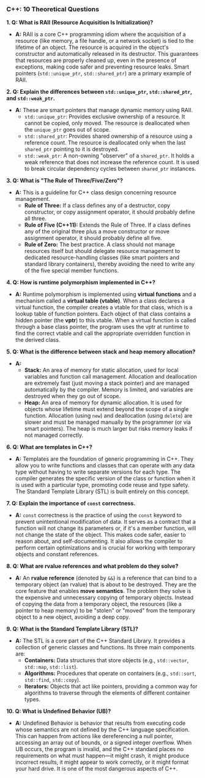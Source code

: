 ### **C++: 10 Theoretical Questions**

**1. Q: What is RAII (Resource Acquisition Is Initialization)?**
*   **A:** RAII is a core C++ programming idiom where the acquisition of a resource (like memory, a file handle, or a network socket) is tied to the lifetime of an object. The resource is acquired in the object's constructor and automatically released in its destructor. This guarantees that resources are properly cleaned up, even in the presence of exceptions, making code safer and preventing resource leaks. Smart pointers (`std::unique_ptr`, `std::shared_ptr`) are a primary example of RAII.

**2. Q: Explain the differences between `std::unique_ptr`, `std::shared_ptr`, and `std::weak_ptr`.**
*   **A:** These are smart pointers that manage dynamic memory using RAII.
    *   `std::unique_ptr`: Provides exclusive ownership of a resource. It cannot be copied, only moved. The resource is deallocated when the `unique_ptr` goes out of scope.
    *   `std::shared_ptr`: Provides shared ownership of a resource using a reference count. The resource is deallocated only when the last `shared_ptr` pointing to it is destroyed.
    *   `std::weak_ptr`: A non-owning "observer" of a `shared_ptr`. It holds a weak reference that does not increase the reference count. It is used to break circular dependency cycles between `shared_ptr` instances.

**3. Q: What is "The Rule of Three/Five/Zero"?**
*   **A:** This is a guideline for C++ class design concerning resource management.
    *   **Rule of Three:** If a class defines any of a destructor, copy constructor, or copy assignment operator, it should probably define all three.
    *   **Rule of Five (C++11):** Extends the Rule of Three. If a class defines any of the original three plus a move constructor or move assignment operator, it should probably define all five.
    *   **Rule of Zero:** The best practice. A class should not manage resources itself but should delegate resource management to dedicated resource-handling classes (like smart pointers and standard library containers), thereby avoiding the need to write any of the five special member functions.

**4. Q: How is runtime polymorphism implemented in C++?**
*   **A:** Runtime polymorphism is implemented using **virtual functions** and a mechanism called a **virtual table (vtable)**. When a class declares a virtual function, the compiler creates a vtable for that class, which is a lookup table of function pointers. Each object of that class contains a hidden pointer (the **vptr**) to this vtable. When a virtual function is called through a base class pointer, the program uses the vptr at runtime to find the correct vtable and call the appropriate overridden function in the derived class.

**5. Q: What is the difference between stack and heap memory allocation?**
*   **A:**
    *   **Stack:** An area of memory for static allocation, used for local variables and function call management. Allocation and deallocation are extremely fast (just moving a stack pointer) and are managed automatically by the compiler. Memory is limited, and variables are destroyed when they go out of scope.
    *   **Heap:** An area of memory for dynamic allocation. It is used for objects whose lifetime must extend beyond the scope of a single function. Allocation (using `new`) and deallocation (using `delete`) are slower and must be managed manually by the programmer (or via smart pointers). The heap is much larger but risks memory leaks if not managed correctly.

**6. Q: What are templates in C++?**
*   **A:** Templates are the foundation of generic programming in C++. They allow you to write functions and classes that can operate with any data type without having to write separate versions for each type. The compiler generates the specific version of the class or function when it is used with a particular type, promoting code reuse and type safety. The Standard Template Library (STL) is built entirely on this concept.

**7. Q: Explain the importance of `const` correctness.**
*   **A:** `const` correctness is the practice of using the `const` keyword to prevent unintentional modification of data. It serves as a contract that a function will not change its parameters or, if it's a member function, will not change the state of the object. This makes code safer, easier to reason about, and self-documenting. It also allows the compiler to perform certain optimizations and is crucial for working with temporary objects and constant references.

**8. Q: What are rvalue references and what problem do they solve?**
*   **A:** An **rvalue reference** (denoted by `&&`) is a reference that can bind to a temporary object (an rvalue) that is about to be destroyed. They are the core feature that enables **move semantics**. The problem they solve is the expensive and unnecessary copying of temporary objects. Instead of copying the data from a temporary object, the resources (like a pointer to heap memory) to be "stolen" or "moved" from the temporary object to a new object, avoiding a deep copy.

**9. Q: What is the Standard Template Library (STL)?**
*   **A:** The STL is a core part of the C++ Standard Library. It provides a collection of generic classes and functions. Its three main components are:
    *   **Containers:** Data structures that store objects (e.g., `std::vector`, `std::map`, `std::list`).
    *   **Algorithms:** Procedures that operate on containers (e.g., `std::sort`, `std::find`, `std::copy`).
    *   **Iterators:** Objects that act like pointers, providing a common way for algorithms to traverse through the elements of different container types.

**10. Q: What is Undefined Behavior (UB)?**
*   **A:** Undefined Behavior is behavior that results from executing code whose semantics are not defined by the C++ language specification. This can happen from actions like dereferencing a null pointer, accessing an array out of bounds, or a signed integer overflow. When UB occurs, the program is invalid, and the C++ standard places no requirements on what must happen—it might crash, it might produce incorrect results, it might appear to work correctly, or it might format your hard drive. It is one of the most dangerous aspects of C++.
